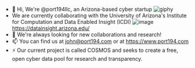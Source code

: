 - 👋 Hi, We're @port194llc, an Arizona-based cyber startup
![giphy](https://github.com/user-attachments/assets/90cef386-5260-4238-8ce5-5862b1abfb6d)
- We are currently collaborating with the University of Arizona's Institute for Computation and Data Enabled Insight (ICDI)
![image](https://github.com/user-attachments/assets/37e07a85-568d-4f59-aab4-ddb4868c146a)
https://datainsight.arizona.edu/ 
- 👀 We're always looking for new collaborations and research!
- 📫 You can find us at john@port194.com or at https://www.port194.com
- ⚡ Our current project is called COSMOS and seeks to create a free, open cyber data pool for research and transparency.

<!---
port194llc/port194llc is a ✨ special ✨ repository because its `README.md` (this file) appears on your GitHub profile.
You can click the Preview link to take a look at your changes.
--->
